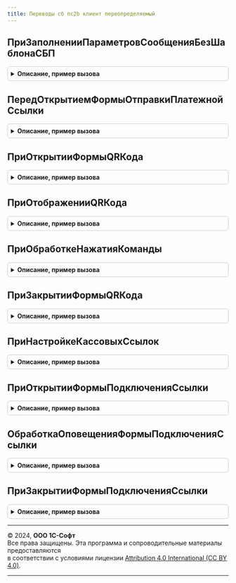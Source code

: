 ```yaml
---
title: Переводы сб пc2b клиент переопределяемый
---
```



## ПриЗаполненииПараметровСообщенияБезШаблонаСБП
<details style="margin: 1em 0; padding: 0.5em; border: 1px solid #ccc; border-radius: 6px;">

<summary style="font-weight: bold; cursor: pointer;">Описание, пример вызова</summary>

```bsl

// Заполняет параметры сообщения электронной почты, отправляемого без шаблона.
// Применяется в случае, если шаблоны сообщений не используются.
//
// Параметры:
//  ПараметрыСообщения - Структура - Параметры сообщения электронной почты:
//    * Получатель - СписокЗначений - Список адресов электронной почты.
//    * Предмет - Произвольный - Ссылка на основание платежа.
//    * Тема - Строка - Тема сообщения.
//    * Текст - Строка - Текст сообщения.
//  ПараметрыОперации - Структура - Содержит дополнительные параметры для формирования текста сообщения:
//    * НастройкаПодключения - СправочникСсылка.НастройкиПодключенияКСистемеБыстрыхПлатежей -
//      настройка подключения к Системе быстрых платежей.
//    * ПлатежнаяСсылка - Строка - Платежная ссылка, отправляемая в сообщении.
//    * СуммаСсылкиСБП - Число - Сумма платежной ссылки, отправляемой в сообщении.
//
//@skip-warning
Процедура ПриЗаполненииПараметровСообщенияБезШаблонаСБП(ПараметрыСообщения, ПараметрыОперации) Экспорт
```

Пример вызова
```bsl
ПереводыСБПc2bКлиентПереопределяемый.ПриЗаполненииПараметровСообщенияБезШаблонаСБП(ПараметрыСообщения, ПараметрыОперации) 
```
</details>

## ПередОткрытиемФормыОтправкиПлатежнойСсылки
<details style="margin: 1em 0; padding: 0.5em; border: 1px solid #ccc; border-radius: 6px;">

<summary style="font-weight: bold; cursor: pointer;">Описание, пример вызова</summary>

```bsl

// Определяет алгоритм, выполняющийся перед открытием формы подготовки платежной ссылки СБП.
//
Процедура ПередОткрытиемФормыОтправкиПлатежнойСсылки() Экспорт
```

Пример вызова
```bsl
ПереводыСБПc2bКлиентПереопределяемый.ПередОткрытиемФормыОтправкиПлатежнойСсылки() 
```
</details>

## ПриОткрытииФормыQRКода
<details style="margin: 1em 0; padding: 0.5em; border: 1px solid #ccc; border-radius: 6px;">

<summary style="font-weight: bold; cursor: pointer;">Описание, пример вызова</summary>

```bsl

// Определяет алгоритм, выполняющийся при открытии формы QR кода на форме подготовки платежной ссылки СБП.
//
// Параметры:
//  Форма - ФормаКлиентскогоПриложения - форма отображения QR-кода.
//  ДанныеПлатежнойСсылки - Структура - содержит в себе описание платежной ссылки:
//    * ПлатежнаяСсылка - Строка - ссылка сформированная по данным документа операции.
//    * QRКод - ДвоичныеДанные - данные изображения QR-кода.
//    * ОснованиеПлатежа - ОпределяемыйТип.ДокументОперацииСБП - документ, который отражает
//      оплату в информационной базе.
//  ОповещениеПослеЗавершенияНастройкиФормы - ОписаниеОповещения - оповещение,
//    вызывает метод "ПриОтображенииQRКода", рекомендуется использовать для подключения оборудования.
//    Свойство "ДополнительныеПараметры" имеет тип Структура, для передачи параметров в переопределяемый метод
//    ПереводыСБПc2bКлиентПереопределяемый.ПриОтображенииQRКода.
//
Процедура ПриОткрытииФормыQRКода( Экспорт
```

Пример вызова
```bsl
ПереводыСБПc2bКлиентПереопределяемый.ПриОткрытииФормыQRКода();
```
</details>

## ПриОтображенииQRКода
<details style="margin: 1em 0; padding: 0.5em; border: 1px solid #ccc; border-radius: 6px;">

<summary style="font-weight: bold; cursor: pointer;">Описание, пример вызова</summary>

```bsl

// Определяет алгоритм, выполняющийся при отображении QR кода на форме подготовки платежной ссылки СБП.
//
// Параметры:
//  ДанныеПлатежнойСсылки - Структура - содержит описание платежной ссылки и основания платежа:
//    * ПлатежнаяСсылка - Строка - ссылка сформированная по данным документа операции.
//    * QRКод - ДвоичныеДанные - данные изображения QR-кода.
//    * ОснованиеПлатежа - ОпределяемыйТип.ДокументОперацииСБП - документ, который отражает
//      оплату в информационной базе.
//  Параметры - Структура - описание параметров переданных из метода
//   ПереводыСБПc2bКлиентПереопределяемый.ПриОткрытииФормыQRКода.
//
// Пример:
//  Если ОбщегоНазначенияКлиент.ПодсистемаСуществует("ПоддержкаОборудования.ПодключаемоеОборудование.ДисплеиПокупателя") Тогда
//
//     МодульОборудованиеДисплеиПокупателяКлиент = ОбщегоНазначенияКлиент.ОбщийМодуль("ОборудованиеДисплеиПокупателяКлиент");
//
//       Если МодульОборудованиеДисплеиПокупателяКлиент.ПодключенныеДисплеиПокупателяВыводятQRКод() Тогда
//
//         ПараметрыОперации = МодульОборудованиеДисплеиПокупателяКлиент.ПараметрыОперацииДисплейПокупателя();
//         ПараметрыОперации.ЗначениеQRКода = ДанныеПлатежнойСсылки.ПлатежнаяСсылка;
//         ПараметрыОперации.КартинкаQRКода = Base64Строка(ДанныеПлатежнойСсылки.ПлатежнаяСсылка);
//
//         МодульОборудованиеДисплеиПокупателяКлиент.НачатьВыводQRКодаНаДисплейПокупателя(
//           Неопределено,
//           Новый УникальныйИдентификатор,
//           Неопределено,
//           ПараметрыОперации);
//
//         КонецЕсли;
//  КонецЕсли;
//
Процедура ПриОтображенииQRКода( Экспорт
```

Пример вызова
```bsl
ПереводыСБПc2bКлиентПереопределяемый.ПриОтображенииQRКода();
```
</details>

## ПриОбработкеНажатияКоманды
<details style="margin: 1em 0; padding: 0.5em; border: 1px solid #ccc; border-radius: 6px;">

<summary style="font-weight: bold; cursor: pointer;">Описание, пример вызова</summary>

```bsl

// Определяет алгоритм, выполняющийся при нажатии команды на форме QR-кода.
//
// Параметры:
//  Форма - ФормаКлиентскогоПриложения - форма отображения QR-кода.
//  Команда - КомандаФормы - выполняемая команда.
//  ДанныеПлатежнойСсылки - Структура - параметры выполнения команды:
//    * ПлатежнаяСсылка - Строка - ссылка сформированная по данным документа операции.
//    * QRКод - ДвоичныеДанные - данные изображения QR-кода.
//    * ОснованиеПлатежа - ОпределяемыйТип.ДокументОперацииСБП - документ, который отражает
//      оплату в информационной базе.
//
Процедура ПриОбработкеНажатияКоманды( Экспорт
```

Пример вызова
```bsl
ПереводыСБПc2bКлиентПереопределяемый.ПриОбработкеНажатияКоманды();
```
</details>

## ПриЗакрытииФормыQRКода
<details style="margin: 1em 0; padding: 0.5em; border: 1px solid #ccc; border-radius: 6px;">

<summary style="font-weight: bold; cursor: pointer;">Описание, пример вызова</summary>

```bsl

// Определяет алгоритм, выполняющийся при закрытии формы отображения QR-кода.
//
// Параметры:
//  Форма - ФормаКлиентскогоПриложения - форма отображения QR-кода.
//
Процедура ПриЗакрытииФормыQRКода(Форма) Экспорт
```

Пример вызова
```bsl
ПереводыСБПc2bКлиентПереопределяемый.ПриЗакрытииФормыQRКода(Форма) 
```
</details>

## ПриНастройкеКассовыхСсылок
<details style="margin: 1em 0; padding: 0.5em; border: 1px solid #ccc; border-radius: 6px;">

<summary style="font-weight: bold; cursor: pointer;">Описание, пример вызова</summary>

```bsl

// Определяет алгоритм, выполняющийся при открытии формы кассовых ссылок из формы настройки подключения СБП.
//
// Параметры:
//  ПараметрыНастройки - Структура - содержит в себе описание настроек подключения:
//    * НастройкаПодключения - СправочникСсылка.НастройкиПодключенияКСистемеБыстрыхПлатежей -
//      настройка подключения к Системе быстрых платежей.
//  ПараметрыОплаты - Соответствие - содержит имена и значения полей регистра сведений,
//      хранящего данные о настройках оплат.
//  ОповещениеПослеЗакрытияФормы - ОписаниеОповещения - оповещение,вызывает метод "ПриЗакрытииФормыКассовыхСсылок",
//    необходимо передать количество кассовых ссылок по настройке интеграции.
//
Процедура ПриНастройкеКассовыхСсылок( Экспорт
```

Пример вызова
```bsl
ПереводыСБПc2bКлиентПереопределяемый.ПриНастройкеКассовыхСсылок();
```
</details>

## ПриОткрытииФормыПодключенияСсылки
<details style="margin: 1em 0; padding: 0.5em; border: 1px solid #ccc; border-radius: 6px;">

<summary style="font-weight: bold; cursor: pointer;">Описание, пример вызова</summary>

```bsl

// Определяет алгоритм, выполняющийся при открытии подключения кассовой ссылки.
//
// Параметры:
//  Форма - ФормаКлиентскогоПриложения - форма подключения кассовой ссылки.
//  Отказ - Булево - признак отказа от открытия формы.
//
Процедура ПриОткрытииФормыПодключенияСсылки( Экспорт
```

Пример вызова
```bsl
ПереводыСБПc2bКлиентПереопределяемый.ПриОткрытииФормыПодключенияСсылки();
```
</details>

## ОбработкаОповещенияФормыПодключенияСсылки
<details style="margin: 1em 0; padding: 0.5em; border: 1px solid #ccc; border-radius: 6px;">

<summary style="font-weight: bold; cursor: pointer;">Описание, пример вызова</summary>

```bsl

// Определяет алгоритм, выполняющийся при открытии подключения кассовой ссылки.
//
// Параметры:
//  Форма - ФормаКлиентскогоПриложения - форма подключения кассовой ссылки.
//  ИмяСобытия - Строка - может быть использовано для идентификации сообщений
//    принимающими их формами.
//  Параметр - Произвольный - могут быть переданы любые необходимые данные для обработки.
//  Источник - Произвольный - источник события, например, в качестве источника может быть
//   указана другая форма.
//  Подключить - Булево - если устанавливается значение Истина, будет выполнена попытка
//   подключения ссылки.
//
Процедура ОбработкаОповещенияФормыПодключенияСсылки( Экспорт
```

Пример вызова
```bsl
ПереводыСБПc2bКлиентПереопределяемый.ОбработкаОповещенияФормыПодключенияСсылки();
```
</details>

## ПриЗакрытииФормыПодключенияСсылки
<details style="margin: 1em 0; padding: 0.5em; border: 1px solid #ccc; border-radius: 6px;">

<summary style="font-weight: bold; cursor: pointer;">Описание, пример вызова</summary>

```bsl

// Определяет алгоритм, выполняющийся при закрытии формы подключения кассовой ссылки.
//
// Параметры:
//  Форма - ФормаКлиентскогоПриложения - форма подключения кассовой ссылки.
//  ЗавершениеРаботы - Булево - признак завершения работы.
//
Процедура ПриЗакрытииФормыПодключенияСсылки( Экспорт
```

Пример вызова
```bsl
ПереводыСБПc2bКлиентПереопределяемый.ПриЗакрытииФормыПодключенияСсылки();
```
</details>

---

© 2024, **ООО 1С-Софт**  
Все права защищены. Эта программа и сопроводительные материалы предоставляются  
в соответствии с условиями лицензии [Attribution 4.0 International (CC BY 4.0)](https://creativecommons.org/licenses/by/4.0/legalcode).

---
